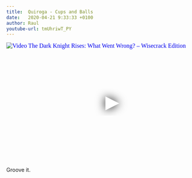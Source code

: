 ```yaml
---
title:  Quiroga - Cups and Balls
date:   2020-04-21 9:33:33 +0100
author: Raul
youtube-url: tmUhriwT_PY
---
```

<div class="video-container ">
<iframe
  width="560"
  height="315"
  src="https://www.youtube.com/embed/tmUhriwT_PY"
  srcdoc="<style>*{padding:0;margin:0;overflow:hidden}html,body{height:100%}img,span{position:absolute;width:100%;top:0;bottom:0;margin:auto}span{height:1.5em;text-align:center;font:48px/1.5 sans-serif;color:white;text-shadow:0 0 0.5em black}</style><a href=https://www.youtube.com/embed/tmUhriwT_PY?autoplay=1><img src=https://img.youtube.com/vi/tmUhriwT_PY/hqdefault.jpg alt='Video The Dark Knight Rises: What Went Wrong? – Wisecrack Edition'><span>▶</span></a>"
  frameborder="0"
  allow="accelerometer; autoplay; encrypted-media; gyroscope; picture-in-picture"
  allowfullscreen
></iframe>
</div>

Groove it. 
